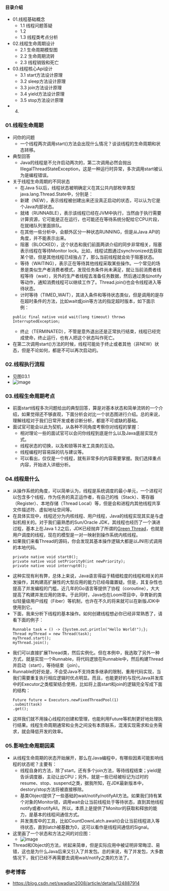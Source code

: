 #### 目录介绍
- 01.线程基础概念
    - 1.1 线程问题答疑
    - 1.2
    - 1.3 线程类考点分析
- 02.线程生命周期设计
    - 2.1 生命周期模型图
    - 2.2 生命周期流转
    - 2.3 线程销毁和死亡
- 03.线程核心Api设计
    - 3.1 start方法设计原理
    - 3.2 sleep方法设计原理
    - 3.3 join方法设计原理
    - 3.4 yield方法设计原理
    - 3.5 stop方法设计原理
- 04.







### 01.线程生命周期
- 问你的问题
    - 一个线程两次调用start()方法会出现什么情况？谈谈线程的生命周期和状态转移。
- 典型回答
    - Java的线程是不允许启动两次的，第二次调用必然会抛出IllegalThreadStateException，这是一种运行时异常，多次调用start被认为是编程错误。
- 关于线程生命周期的不同状态
    - 在Java 5以后，线程状态被明确定义在其公共内部枚举类型java.lang.Thread.State中，分别是：
    - 新建（NEW），表示线程被创建出来还没真正启动的状态，可以认为它是个Java内部状态。
    - 就绪（RUNNABLE），表示该线程已经在JVM中执行，当然由于执行需要计算资源，它可能是正在运行，也可能还在等待系统分配给它CPU片段，在就绪队列里面排队。
    - 在其他一些分析中，会额外区分一种状态RUNNING，但是从Java API的角度，并不能表示出来。
    - 阻塞（BLOCKED），这个状态和我们前面两讲介绍的同步非常相关，阻塞表示线程在等待Monitor lock。比如，线程试图通过synchronized去获取某个锁，但是其他线程已经独占了，那么当前线程就会处于阻塞状态。
    - 等待（WAITING），表示正在等待其他线程采取某些操作。一个常见的场景是类似生产者消费者模式，发现任务条件尚未满足，就让当前消费者线程等待（wait），另外的生产者线程去准备任务数据，然后通过类似notify等动作，通知消费线程可以继续工作了。Thread.join()也会令线程进入等待状态。
    - 计时等待（TIMED_WAIT），其进入条件和等待状态类似，但是调用的是存在超时条件的方法，比如wait或join等方法的指定超时版本，如下面示例：
    ```
    public final native void wait(long timeout) throws InterruptedException;
    ```
    - 终止（TERMINATED），不管是意外退出还是正常执行结束，线程已经完成使命，终止运行，也有人把这个状态叫作死亡。
- 在第二次调用start()方法的时候，线程可能处于终止或者其他（非NEW）状态，但是不论如何，都是不可以再次启动的。



### 02.线程执行流程
- 见图03.1
- ![image](https://upload-images.jianshu.io/upload_images/4432347-7a47153a444d450b.jpg?imageMogr2/auto-orient/strip%7CimageView2/2/w/1240)



### 03.线程生命周期考点
- 前面start线程多次问题给出的典型回答，算是对基本状态和简单流转的一个介绍，如果觉得还不够直观，下面分析会对比一个状态图进行介绍。总的来说，理解线程对于我们日常开发或者诊断分析，都是不可或缺的基础。
- 面试官可能会以此为契机，从各种不同角度考察你对线程的掌握：
    - 相对理论一些的面试官可以会问你线程到底是什么以及Java底层实现方式。
    - 线程状态的切换，以及和锁等并发工具类的互动。
    - 线程编程时容易踩的坑与建议等。
    - 可以看出，仅仅是一个线程，就有非常多的内容需要掌握。我们选择重点内容，开始进入详细分析。

 
 
### 04.线程是什么
- 从操作系统的角度，可以简单认为，线程是系统调度的最小单元，一个进程可以包含多个线程，作为任务的真正运作者，有自己的栈（Stack）、寄存器（Register）、本地存储（Thread Local）等，但是会和进程内其他线程共享文件描述符、虚拟地址空间等。
- 在具体实现中，线程还分为内核线程、用户线程，Java的线程实现其实是与虚拟机相关的。对于我们最熟悉的Sun/Oracle JDK，其线程也经历了一个演进过程，基本上在Java 1.2之后，JDK已经抛弃了所谓的[Green Thread](https://en.wikipedia.org/wiki/Green_threads)，也就是用户调度的线程，现在的模型是一对一映射到操作系统内核线程。
- 如果我们来看Thread的源码，你会发现其基本操作逻辑大都是以JNI形式调用的本地代码。
    ```
    private native void start0();
    private native void setPriority0(int newPriority);
    private native void interrupt0();
    ```
- 这种实现有利有弊，总体上来说，Java语言得益于精细粒度的线程和相关的并发操作，其构建高扩展性的大型应用的能力已经毋庸置疑。但是，其复杂性也提高了并发编程的门槛，近几年的Go语言等提供了协程（coroutine），大大提高了构建并发应用的效率。于此同时，Java也在Loom项目中，孕育新的类似轻量级用户线程（Fiber）等机制，也许在不久的将来就可以在新版JDK中使用到它。
- 下面，我来分析下线程的基本操作。如何创建线程想必你已经非常熟悉了，请看下面的例子：
    ```
    Runnable task = () -> {System.out.println("Hello World!");};
    Thread myThread = new Thread(task);
    myThread.start();
    myThread.join();
    ```
- 我们可以直接扩展Thread类，然后实例化。但在本例中，我选取了另外一种方式，就是实现一个Runnable，将代码逻放在Runnable中，然后构建Thread并启动（start），等待结束（join）。
- Runnable的好处是，不会受Java不支持类多继承的限制，重用代码实现，当我们需要重复执行相应逻辑时优点明显。而且，也能更好的与现代Java并发库中的Executor之类框架结合使用，比如将上面start和join的逻辑完全写成下面的结构：
    ```
    Future future = Executors.newFixedThreadPool(1)
    .submit(task)
    .get();
    ```
- 这样我们就不用操心线程的创建和管理，也能利用Future等机制更好地处理执行结果。线程生命周期通常和业务之间没有本质联系，混淆实现需求和业务需求，就会降低开发的效率。



### 05.影响生命周期因素
- 从线程生命周期的状态开始展开，那么在Java编程中，有哪些因素可能影响线程的状态呢？主要有：
    - 线程自身的方法，除了start，还有多个join方法，等待线程结束；yield是告诉调度器，主动让出CPU；另外，就是一些已经被标记为过时的resume、stop、suspend之类，据我所知，在JDK最新版本中，destory/stop方法将被直接移除。
    - 基类Object提供了一些基础的wait/notify/notifyAll方法。如果我们持有某个对象的Monitor锁，调用wait会让当前线程处于等待状态，直到其他线程notify或者notifyAll。所以，本质上是提供了Monitor的获取和释放的能力，是基本的线程间通信方式。
    - 并发类库中的工具，比如CountDownLatch.await()会让当前线程进入等待状态，直到latch被基数为0，这可以看作是线程间通信的Signal。
- 这里画了一个状态和方法之间的对应图：
    - ![image](https://img-blog.csdnimg.cn/20181115083626616.png)
- Thread和Object的方法，听起来简单，但是实际应用中被证明非常晦涩、易错，这也是为什么Java后来又引入了并发包。总的来说，有了并发包，大多数情况下，我们已经不再需要去调用wait/notify之类的方法了。



### 参考博客
- https://blog.csdn.net/swadian2008/article/details/124887914



















